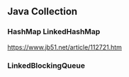 ## Java Collection

### HashMap LinkedHashMap
https://www.jb51.net/article/112721.htm


### LinkedBlockingQueue
